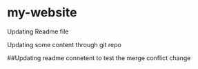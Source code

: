 # my-website

Updating Readme file

Updating some content through git repo

##Updating readme connetent 
to test the merge conflict change 